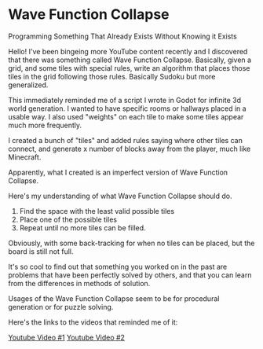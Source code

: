 <!-- 2022-04-28- -->
# Wave Function Collapse

Programming Something That Already Exists Without Knowing it Exists

Hello! I've been bingeing more YouTube content recently and I discovered that there was something called Wave Function Collapse. Basically, given a grid, and some tiles with special rules, write an algorithm that places those tiles in the grid following those rules. Basically Sudoku but more generalized.

This immediately reminded me of a script I wrote in Godot for infinite 3d world generation. I wanted to have specific rooms or hallways placed in a usable way.
I also used "weights" on each tile to make some tiles appear much more frequently.

I created a bunch of "tiles" and added rules saying where other tiles can connect, and generate x number of blocks away from the player, much like Minecraft.

Apparently, what I created is an imperfect version of Wave Function Collapse.

Here's my understanding of what Wave Function Collapse should do.

1. Find the space with the least valid possible tiles
2. Place one of the possible tiles
3. Repeat until no more tiles can be filled.

Obviously, with some back-tracking for when no tiles can be placed, but the board is still not full.

It's so cool to find out that something you worked on in the past are problems that have been perfectly solved by others, and that you can learn from the differences in methods of solution.

Usages of the Wave Function Collapse seem to be for procedural generation or for puzzle solving.

Here's the links to the videos that reminded me of it:

[Youtube Video #1](https://www.youtube.com/watch?v=2SuvO4Gi7uY)
[Youtube Video #2](https://www.youtube.com/watch?v=20KHNA9jTsE)

